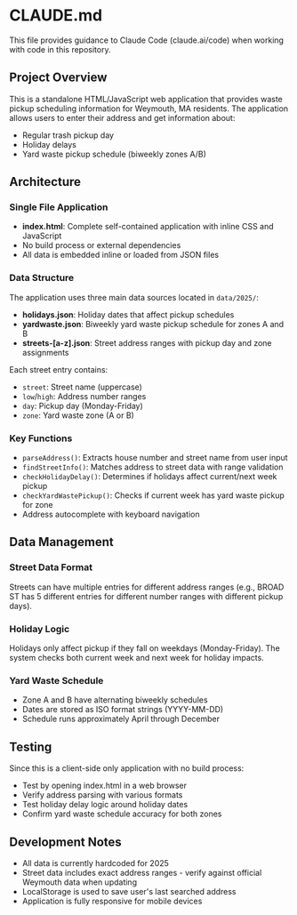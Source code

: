 # CLAUDE.md

This file provides guidance to Claude Code (claude.ai/code) when working with code in this repository.

## Project Overview

This is a standalone HTML/JavaScript web application that provides waste pickup scheduling information for Weymouth, MA residents. The application allows users to enter their address and get information about:
- Regular trash pickup day
- Holiday delays
- Yard waste pickup schedule (biweekly zones A/B)

## Architecture

### Single File Application
- **index.html**: Complete self-contained application with inline CSS and JavaScript
- No build process or external dependencies
- All data is embedded inline or loaded from JSON files

### Data Structure
The application uses three main data sources located in `data/2025/`:
- **holidays.json**: Holiday dates that affect pickup schedules
- **yardwaste.json**: Biweekly yard waste pickup schedule for zones A and B
- **streets-[a-z].json**: Street address ranges with pickup day and zone assignments

Each street entry contains:
- `street`: Street name (uppercase)
- `low`/`high`: Address number ranges
- `day`: Pickup day (Monday-Friday)
- `zone`: Yard waste zone (A or B)

### Key Functions
- `parseAddress()`: Extracts house number and street name from user input
- `findStreetInfo()`: Matches address to street data with range validation
- `checkHolidayDelay()`: Determines if holidays affect current/next week pickup
- `checkYardWastePickup()`: Checks if current week has yard waste pickup for zone
- Address autocomplete with keyboard navigation

## Data Management

### Street Data Format
Streets can have multiple entries for different address ranges (e.g., BROAD ST has 5 different entries for different number ranges with different pickup days).

### Holiday Logic
Holidays only affect pickup if they fall on weekdays (Monday-Friday). The system checks both current week and next week for holiday impacts.

### Yard Waste Schedule
- Zone A and B have alternating biweekly schedules
- Dates are stored as ISO format strings (YYYY-MM-DD)
- Schedule runs approximately April through December

## Testing

Since this is a client-side only application with no build process:
- Test by opening index.html in a web browser
- Verify address parsing with various formats
- Test holiday delay logic around holiday dates
- Confirm yard waste schedule accuracy for both zones

## Development Notes

- All data is currently hardcoded for 2025
- Street data includes exact address ranges - verify against official Weymouth data when updating
- LocalStorage is used to save user's last searched address
- Application is fully responsive for mobile devices